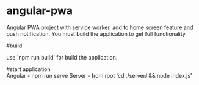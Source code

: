 # angular-pwa
Angular PWA project with service worker, add to home screen feature and push notification.
You must build the application to get full functionality.

#build <br />

use 'npm run build' for build the application.

#start application <br />
Angular - npm run serve
Server - from root 'cd ./server/ && node index.js'